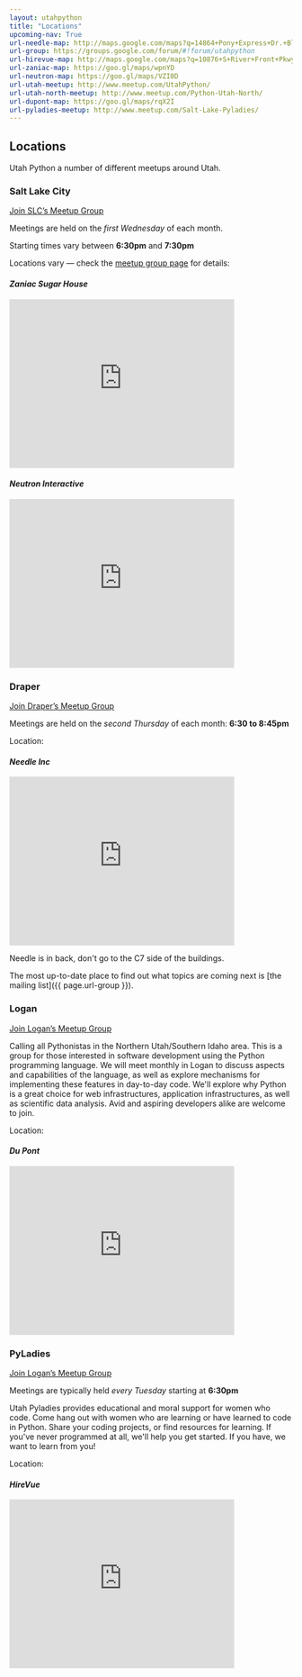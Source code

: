 ```yaml
---
layout: utahpython
title: "Locations"
upcoming-nav: True
url-needle-map: http://maps.google.com/maps?q=14864+Pony+Express+Dr.+Bluffdale,+UT+84065
url-group: https://groups.google.com/forum/#!forum/utahpython
url-hirevue-map: http://maps.google.com/maps?q=10876+S+River+Front+Pkwy+South+Jordan%2C+UT+84095
url-zaniac-map: https://goo.gl/maps/wpnYD
url-neutron-map: https://goo.gl/maps/VZI0D
url-utah-meetup: http://www.meetup.com/UtahPython/
url-utah-north-meetup: http://www.meetup.com/Python-Utah-North/
url-dupont-map: https://goo.gl/maps/rqX2I
url-pyladies-meetup: http://www.meetup.com/Salt-Lake-Pyladies/
---
```


## Locations

Utah Python a number of different meetups around Utah.

### Salt Lake City

<a class="btn btn-success" href="http://www.meetup.com/UtahPython/"
  target="_blank" 
  role="button">
  Join SLC’s Meetup Group
  <span class="glyphicon glyphicon-new-window"></span>
</a>

Meetings are held on the *first Wednesday* of each month.

Starting times vary between **6:30pm** and **7:30pm**

Locations vary — check the [meetup group page](http://www.meetup.com/UtahPython/) for details:

#### *Zaniac Sugar House* [<span class="glyphicon glyphicon-map-marker"></span>]({{page.url-zaniac-map}})

<iframe src="https://www.google.com/maps/embed?pb=!1m18!1m12!1m3!1d3023.655668768343!2d-111.861093!3d40.725595999999996!2m3!1f0!2f0!3f0!3m2!1i1024!2i768!4f13.1!3m3!1m2!1s0x87528aa6c8c0e2d3%3A0xbb16cb2fe53c8bb9!2sZaniac!5e0!3m2!1sen!2sca!4v1429567036007" width="400" height="300" frameborder="0" style="border:0"></iframe>

#### *Neutron Interactive* [<span class="glyphicon glyphicon-map-marker"></span>]({{page.url-neutron-map}})

<iframe src="https://www.google.com/maps/embed?pb=!1m18!1m12!1m3!1d3021.901551146637!2d-111.89731!3d40.76419!2m3!1f0!2f0!3f0!3m2!1i1024!2i768!4f13.1!3m3!1m2!1s0x8752f5046421116b%3A0x71ff923ca471fd0!2sNeutron+Interactive!5e0!3m2!1sen!2sca!4v1429567067294" width="400" height="300" frameborder="0" style="border:0"></iframe>

### Draper

<a class="btn btn-success" href="http://www.meetup.com/UtahPython/"
  target="_blank" 
  role="button">
  Join Draper’s Meetup Group
  <span class="glyphicon glyphicon-new-window"></span>
</a>


Meetings are held on the *second Thursday* of each month:
**6:30 to 8:45pm**

Location:

#### *Needle Inc* [<span class="glyphicon glyphicon-map-marker"></span>]({{page.url-needle-map}})

<iframe src="https://www.google.com/maps/embed?pb=!1m18!1m12!1m3!1d3034.743782226202!2d-111.90534600000004!3d40.480933!2m3!1f0!2f0!3f0!3m2!1i1024!2i768!4f13.1!3m3!1m2!1s0x875280ce71198b4f%3A0x9455e5cecfc98014!2sNeedle+Inc!5e0!3m2!1sen!2s!4v1429567360906" width="400" height="300" frameborder="0" style="border:0"></iframe>

<p>
  Needle is in back, don't go to the C7 side of the buildings.
</p>

The most up-to-date place to find out what topics are coming next is
[the mailing list]({{ page.url-group }}).

### Logan

<a class="btn btn-success" href="{{ page.url-utah-north-meetup }}"
  target="_blank" 
  role="button">
  Join Logan’s Meetup Group
  <span class="glyphicon glyphicon-new-window"></span>
</a>

Calling all Pythonistas in the Northern Utah/Southern Idaho area. This is a group for those interested in software development using the Python programming language. We will meet monthly in Logan to discuss aspects and capabilities of the language, as well as explore mechanisms for implementing these features in day-to-day code. We'll explore why Python is a great choice for web infrastructures, application infrastructures, as well as scientific data analysis. Avid and aspiring developers alike are welcome to join.

Location:

#### *Du Pont* [<span class="glyphicon glyphicon-map-marker"></span>]({{page.url-dupont-map}})

<iframe src="https://www.google.com/maps/embed?pb=!1m16!1m12!1m3!1d23809.139798862892!2d-111.8540101!3d41.7605859!2m3!1f0!2f0!3f0!3m2!1i1024!2i768!4f13.1!2m1!1sDuPont!5e0!3m2!1sen!2s!4v1429567863966" width="400" height="300" frameborder="0" style="border:0"></iframe>

### PyLadies

<a class="btn btn-success" href="{{ page.url-pyladies-meetup }}"
  target="_blank" 
  role="button">
  Join Logan’s Meetup Group
  <span class="glyphicon glyphicon-new-window"></span>
</a>

Meetings are typically held *every Tuesday* starting at **6:30pm**

Utah Pyladies provides educational and moral support for women who code.
Come hang out with women who are learning or have learned to code in
Python. Share your coding projects, or find resources for learning. If
you've never programmed at all, we'll help you get started. If you have, we
want to learn from you!

Location:

#### *HireVue* [<span class="glyphicon glyphicon-map-marker"></span>]({{page.url-hirevue-map}})

<iframe src="https://www.google.com/maps/embed?pb=!1m18!1m12!1m3!1d3031.4107394950142!2d-111.914688!3d40.554606000000014!2m3!1f0!2f0!3f0!3m2!1i1024!2i768!4f13.1!3m3!1m2!1s0x87528637dfca462f%3A0xb47e0223939d0317!2sHireVue%2C+Inc.!5e0!3m2!1sen!2s!4v1429567789056" width="400" height="300" frameborder="0" style="border:0"></iframe>
